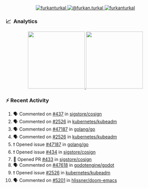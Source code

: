 <p align="center">
  <a href="https://linkedin.com/in/furkanturkal" target="blank">
    <img src="https://img.shields.io/badge/linkedin-%230077B5.svg?&style=for-the-badge&logo=linkedin&logoColor=white" alt="furkanturkal" />
  </a>
  <a href="https://medium.com/@furkan.turkal" target="blank">
    <img src="https://img.shields.io/badge/medium-%2312100E.svg?&style=for-the-badge&logo=medium&logoColor=white" alt="@furkan.turkal" />
  </a>
  <a href="https://twitter.com/furkanturkaI" target="blank">
    <img src="https://img.shields.io/badge/Twitter-1DA1F2?style=for-the-badge&logo=twitter&logoColor=white" alt="furkanturkaI" />
  </a>
</p>

### 📈 &nbsp;Analytics

<p align="center">
  <a href="https://github.com/bufgix">
    <img height="180em" src="https://github-readme-stats-eight-theta.vercel.app/api?username=Dentrax&show_icons=true&theme=algolia&include_all_commits=true&count_private=true&line_height=26"/>
    <img height="180em" src="https://github-readme-stats-eight-theta.vercel.app/api/top-langs/?username=Dentrax&layout=compact&langs_count=8&theme=algolia&line_height=26"/>
  </a>
</p>

### :zap: Recent Activity

<!--START_SECTION:activity-->
1. 🗣 Commented on [#437](https://github.com/sigstore/cosign/issues/437) in [sigstore/cosign](https://github.com/sigstore/cosign)
2. 🗣 Commented on [#2526](https://github.com/kubernetes/kubeadm/issues/2526) in [kubernetes/kubeadm](https://github.com/kubernetes/kubeadm)
3. 🗣 Commented on [#47187](https://github.com/golang/go/issues/47187) in [golang/go](https://github.com/golang/go)
4. 🗣 Commented on [#2526](https://github.com/kubernetes/kubeadm/issues/2526) in [kubernetes/kubeadm](https://github.com/kubernetes/kubeadm)
5. ❗️ Opened issue [#47187](https://github.com/golang/go/issues/47187) in [golang/go](https://github.com/golang/go)
6. ❗️ Opened issue [#434](https://github.com/sigstore/cosign/issues/434) in [sigstore/cosign](https://github.com/sigstore/cosign)
7. 💪 Opened PR [#433](https://github.com/sigstore/cosign/pull/433) in [sigstore/cosign](https://github.com/sigstore/cosign)
8. 🗣 Commented on [#47618](https://github.com/godotengine/godot/issues/47618) in [godotengine/godot](https://github.com/godotengine/godot)
9. ❗️ Opened issue [#2526](https://github.com/kubernetes/kubeadm/issues/2526) in [kubernetes/kubeadm](https://github.com/kubernetes/kubeadm)
10. 🗣 Commented on [#5201](https://github.com/hlissner/doom-emacs/issues/5201) in [hlissner/doom-emacs](https://github.com/hlissner/doom-emacs)
<!--END_SECTION:activity-->

